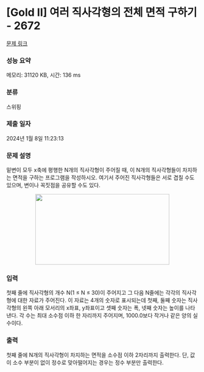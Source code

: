 # [Gold II] 여러 직사각형의 전체 면적 구하기 - 2672 

[문제 링크](https://www.acmicpc.net/problem/2672) 

### 성능 요약

메모리: 31120 KB, 시간: 136 ms

### 분류

스위핑

### 제출 일자

2024년 1월 8일 11:23:13

### 문제 설명

<p>밑변이 모두 x축에 평행한 N개의 직사각형이 주어질 때, 이 N개의 직사각형들이 차지하는 면적을 구하는 프로그램을 작성하시오. 여기서 주어진 직사각형들은 서로 겹칠 수도 있으며, 변이나 꼭짓점을 공유할 수도 있다.</p>

<p style="text-align: center;"><img alt="" src="https://www.acmicpc.net/upload/images/3hUW3YtZzHC.gif" style="height:186px; width:352px"></p>

### 입력 

 <p>첫째 줄에 직사각형의 개수 N(1 ≤ N ≤ 30)이 주어지고 그 다음 N줄에는 각각의 직사각형에 대한 자료가 주어진다. 이 자료는 4개의 숫자로 표시되는데 첫째, 둘째 숫자는 직사각형의 왼쪽 아래 모서리의 x좌표, y좌표이고 셋째 숫자는 폭, 넷째 숫자는 높이를 나타낸다. 각 수는 최대 소수점 이하 한 자리까지 주어지며, 1000.0보다 작거나 같은 양의 실수이다.</p>

### 출력 

 <p>첫째 줄에 N개의 직사각형이 차지하는 면적을 소수점 이하 2자리까지 출력한다. 단, 값이 소수 부분이 없이 정수로 맞아떨어지는 경우는 정수 부분만 출력한다.</p>

